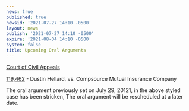 ```yaml
---
news: true
published: true
newsid: '2021-07-27 14:10 -0500'
layout: news
publish: '2021-07-27 14:10 -0500'
expire: '2021-08-04 14:10 -0500'
system: false
title: Upcoming Oral Arguments
---
```

<u>Court of Civil Appeals</u>

[119,462](http://www.oscn.net/dockets/GetCaseInformation.aspx?db=appellate&number=119462) - Dustin Hellard, vs. Compsource Mutual Insurance Company

The oral argument previously set on July 29, 20121, in the above styled case has been stricken, The oral argument will be rescheduled at a later date.